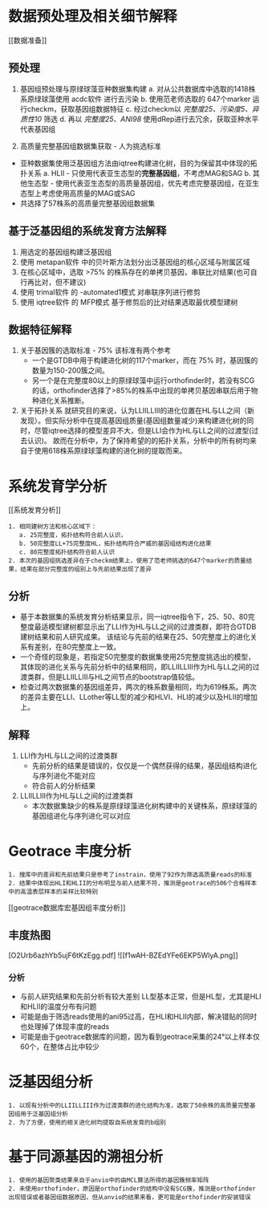 # 数据预处理及相关细节解释
[[数据准备]]
## 预处理
1. 基因组预处理与原绿球藻亚种数据集构建
   a. 对从公共数据库中选取的1418株系原绿球藻使用 acdc软件 进行去污染
   b. 使用范老师选取的 647个marker 运行checkm，获取基因组数据特征
   c. 经过checkm以 _完整度25、污染度5、异质性10_ 筛选
   d. 再以 _完整度25、ANI98_ 使用dRep进行去冗余，获取亚种水平代表基因组

2. 高质量完整基因组数据集获取 - 人为挑选标准
 - 亚种数据集使用泛基因组方法由iqtree构建进化树，目的为保留其中体现的拓扑关系
   a. HLII - 只使用代表亚生态型的**完整基因组**，不考虑MAG和SAG
   b. 其他生态型 - 使用代表亚生态型的高质量基因组，优先考虑完整基因组，在亚生态型上考虑使用高质量的MAG或SAG
 - 共选择了57株系的高质量完整基因组数据集
## 基于泛基因组的系统发育方法解释
1. 用选定的基因组构建泛基因组
2. 使用 metapan软件 中的贝叶斯方法划分出泛基因组的核心区域与附属区域
3. 在核心区域中，选取 >75% 的株系存在的单拷贝基因，串联比对结果(也可自行再比对，但不建议)
4. 使用 trimal软件 的 -automated1模式 对串联序列进行修剪
5. 使用 iqtree软件 的 MFP模式 基于修剪后的比对结果选取最优模型建树

## 数据特征解释
1. 关于基因簇的选取标准 - 75%
   该标准有两个参考
   - 一个是GTDB中用于构建进化树的117个marker，而在 75% 时，基因簇的数量为150-200簇之间。
   - 另一个是在完整度80以上的原绿球藻中运行orthofinder时，若没有SCG的话，orthofinder选择了>85%的株系中出现的单拷贝基因串联后用于物种进化关系推断。
2. 关于拓扑关系
   就研究目的来说，认为LLIILLIII的进化位置在HL与LL之间（新发现）。但实际分析中在提高基因组质量(基因组数量减少)来构建进化树的同时，尽管iqtree选择的模型差异不大，但是LLI会作为HL与LL之间的过渡型(过去认识)。
   故而在分析中，为了保持希望的的拓扑关系，分析中的所有树均来自于使用618株系原绿球藻构建的进化树的提取而来。


# 系统发育学分析

[[系统发育分析]]
```
1. 相同建树方法和核心区域下：
   a. 25完整度，拓扑结构符合前人认识，
   b. 50完整度LL+75完整度HL，拓扑结构符合严威的基因组结构进化结果
   c. 80完整度拓扑结构符合前人认识
2. 本次的基因组挑选差异在于checkm结果上，使用了范老师挑选的647个marker的质量结果，结果在部分完整度的组别上与先前结果出现了差异
```

## 分析
- 基于本数据集的系统发育分析结果显示，同一iqtree指令下，25、50、80完整度最适模型建树都显示出了LLI作为HL与LL之间的过渡类群，即符合GTDB建树结果和前人研究成果。
  该结论与先前的结果在25、50完整度上的进化关系有差别，在80完整度上一致。
- 一个奇怪的现象是，若指定50完整度的数据集使用25完整度挑选出的模型，其体现的进化关系与先前分析中的结果相同，即LLIILLIII作为HL与LL之间的过渡类群，但是LLIILLIII与HL之间节点的bootstrap值较低。
- 检查过两次数据集的基因组差异，两次的株系数量相同，均为619株系。两次的差异主要在LLI、LLother等LL型的减少和HLVI、HLI的减少以及HLII的增加上。
## 解释
1. LLI作为HL与LL之间的过渡类群
   - 先前分析的结果是错误的，仅仅是一个偶然获得的结果，基因组结构进化与序列进化不能对应
   - 符合前人的分析结果
2. LLIILLIII作为HL与LL之间的过渡类群
   - 本次数据集缺少的株系是原绿球藻进化树构建中的关键株系，原绿球藻的基因组进化与序列进化可以对应

# Geotrace 丰度分析
```
1. 搜库中的差异和先前结果只是参考了instrain，使用了92作为筛选高质量reads的标准
2. 结果中体现出HLI和HLII的分布明显与前人结果不符，推测是geotrace的506个合格样本中的高温表层样本的采样比较特别
```
[[geotrace数据库宏基因组丰度分析]]
## 丰度热图
   [O2Urb6azhYb5ujF6tKzEgg.pdf]
   ![[f1wAH-BZEdYFe6EKP5WlyA.png]]
### 分析
- 与前人研究结果和先前分析有较大差别
LL型基本正常，但是HL型，尤其是HLI和HLII的温度分布有问题
- 可能是由于筛选reads使用的ani95过高，在HLI和HLII内部，解决错贴的同时也处理掉了体现丰度的reads
- 可能是由于geotrace数据库的问题，因为看到geotrace采集的24°以上样本仅60个，在整体占比中较少





# 泛基因组分析
```
1. 以现有分析中的LLIILLIII作为过渡类群的进化结构为准，选取了50余株的高质量完整基因组用于泛基因组分析
2. 为了方便，使用的相关进化树均提取自系统发育的b组别
```



# 基于同源基因的溯祖分析
```
1. 使用的基因聚类结果来自于anvio中的由MCL算法所得的基因簇频率矩阵
2. 未使用orthofinder，原因是orthofinder的结构中没有SCG簇，推测是orthofinder出现错误或者基因组数据原因，但从anvio的结果来看，更可能是orthofinder的安装错误
```
